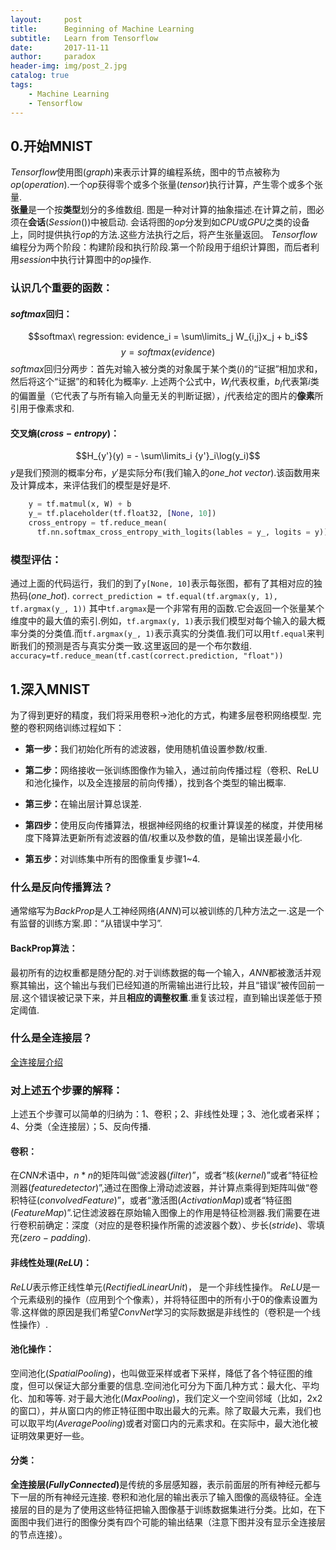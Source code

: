 ```yaml
---
layout:     post
title:      Beginning of Machine Learning
subtitle:   Learn from Tensorflow
date:       2017-11-11
author:     paradox
header-img: img/post_2.jpg
catalog: true
tags:
    - Machine Learning 
    - Tensorflow
---
```


## 0.开始MNIST

$Tensorflow$使用图$(graph)$来表示计算的编程系统，图中的节点被称为 $op(operation)$.一个$op$获得零个或多个张量$(tensor)$执行计算，产生零个或多个张量.<br>
<b>张量</b>是一个按<b>类型</b>划分的多维数组.
图是一种对计算的抽象描述.在计算之前，图必须在<b>会话</b>$(Session())$中被启动. 会话将图的$op$分发到如$CPU$或$GPU$之类的设备上，同时提供执行$op$的方法.这些方法执行之后，将产生张量返回。
$Tensorflow$编程分为两个阶段：构建阶段和执行阶段.第一个阶段用于组织计算图，而后者利用$session$中执行计算图中的$op$操作.
### 认识几个重要的函数：
#### $softmax$回归：
$$softmax\ regression: evidence_i = \sum\limits_j W_{i,j}x_j + b_i$$
$$y = softmax(evidence)$$
$softmax$回归分两步：首先对输入被分类的对象属于某个类$(i)$的“证据”相加求和，然后将这个“证据”的和转化为概率$y$.
上述两个公式中，$W_i$代表权重，$b_i$代表第$i$类的偏置量（它代表了与所有输入向量无关的判断证据），$j$代表给定的图片的<b>像素</b>所引用于像素求和.
#### 交叉熵$(cross-entropy)$：
$$H_{y'}(y) = - \sum\limits_i {y'}_i\log(y_i)$$
$y$是我们预测的概率分布，$y'$是实际分布(我们输入的$one\_hot\ vector$).该函数用来及计算成本，来评估我们的模型是好是坏.<br>
```py
    y = tf.matmul(x, W) + b
    y_= tf.placeholder(tf.float32, [None, 10])
    cross_entropy = tf.reduce_mean(
      tf.nn.softmax_cross_entropy_with_logits(lables = y_, logits = y))
```
### 模型评估：
通过上面的代码运行，我们的到了`y[None, 10]`表示每张图，都有了其相对应的独热码$(one\_hot)$.
`correct_prediction = tf.equal(tf.argmax(y, 1), tf.argmax(y_, 1))`
其中`tf.argmax`是一个非常有用的函数.它会返回一个张量某个维度中的最大值的索引.例如，`tf.argmax(y, 1)`表示我们模型对每个输入的最大概率分类的分类值.而`tf.argmax(y_, 1)`表示真实的分类值.我们可以用`tf.equal`来判断我们的预测是否与真实分类一致.这里返回的是一个布尔数组.
`accuracy=tf.reduce_mean(tf.cast(correct.prediction, "float"))`
## 1.深入MNIST
为了得到更好的精度，我们将采用卷积$\to$池化的方式，构建多层卷积网络模型.
完整的卷积网络训练过程如下：

 - <b>第一步：</b>我们初始化所有的滤波器，使用随机值设置参数/权重.

 - <b>第二步：</b>网络接收一张训练图像作为输入，通过前向传播过程（卷积、ReLU和池化操作，以及全连接层的前向传播），找到各个类型的输出概率.

 - <b>第三步：</b>在输出层计算总误差.

 - <b>第四步：</b>使用反向传播算法，根据神经网络的权重计算误差的梯度，并使用梯度下降算法更新所有滤波器的值/权重以及参数的值，是输出误差最小化.
 - <b>第五步：</b>对训练集中所有的图像重复步骤1~4.

### 什么是反向传播算法？
通常缩写为$BackProp$是人工神经网络$(ANN)$可以被训练的几种方法之一.这是一个有监督的训练方案.即：“从错误中学习”.
#### BackProp算法：
最初所有的边权重都是随分配的.对于训练数据的每一个输入，$ANN$都被激活并观察其输出，这个输出与我们已经知道的所需输出进行比较，并且“错误”被传回前一层.这个错误被记录下来，并且<b>相应的调整权重</b>.重复该过程，直到输出误差低于预定阈值.
### 什么是全连接层？
[全连接层介绍](https://ujjwalkarn.me/2016/08/09/quick-intro-neural-networks/)
### 对上述五个步骤的解释：
上述五个步骤可以简单的归纳为：1、卷积；2、非线性处理；3、池化或者采样；4、分类（全连接层）；5、反向传播.
#### 卷积：
在$CNN$术语中，$n * n$的矩阵叫做“滤波器$(filter)$”，或者“核$(kernel)$”或者“特征检测器$(feature detector)$”,通过在图像上滑动滤波器，并计算点乘得到矩阵叫做“卷积特征$(convolved Feature)$”，或者“激活图$(Activation Map)$或者“特征图$(Feature Map)$”.记住滤波器在原始输入图像上的作用是特征检测器.我们需要在进行卷积前确定：深度（对应的是卷积操作所需的滤波器个数）、步长$(stride)$、零填充$(zero-padding)$.
#### 非线性处理$(ReLU)$：
$ReLU$表示修正线性单元$(Rectified Linear Unit)$， 是一个非线性操作。
$ReLU$是一个元素级别的操作（应用到个个像素），并将特征图中的所有小于0的像素设置为零.这样做的原因是我们希望$ConvNet$学习的实际数据是非线性的（卷积是一个线性操作）.
#### 池化操作：
空间池化$(Spatial Pooling)$，也叫做亚采样或者下采样，降低了各个特征图的维度，但可以保证大部分重要的信息.空间池化可分为下面几种方式：最大化、平均化、加和等等.
对于最大池化$(Max Pooling)$，我们定义一个空间邻域（比如，2x2 的窗口），并从窗口内的修正特征图中取出最大的元素。除了取最大元素，我们也可以取平均$(Average Pooling)$或者对窗口内的元素求和。在实际中，最大池化被证明效果更好一些。
#### 分类：
<b>全连接层$(Fully Connected)$</b>是传统的多层感知器，表示前面层的所有神经元都与下一层的所有神经元连接.
卷积和池化层的输出表示了输入图像的高级特征。全连接层的目的是为了使用这些特征把输入图像基于训练数据集进行分类。比如，在下面图中我们进行的图像分类有四个可能的输出结果（注意下图并没有显示全连接层的节点连接）。

